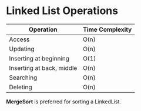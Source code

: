 # Linked List Operations

| Operation                 | Time Complexity |
| ------------------------- | --------------- |
| Access                    | O(n)            |
| Updating                  | O(n)            |
| Inserting at beginning    | O(1)            |
| Inserting at back, middle | O(n)            |
| Searching                 | O(n)            |
| Deleting                  | O(n)            |

**MergeSort** is preferred for sorting a LinkedList.
